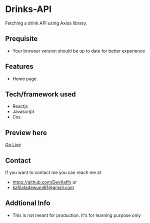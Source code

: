 # Drinks-API
Fetching a drink API using Axios library.

## Prequisite
- Your browser version should be up to date for better experience

## Features
- Home page


## Tech/framework used
- Reactjs
- Javascript
- Css

## Preview here
[Go Live](https://drinks-api.netlify.app/)


## Contact
If you want to contact me you can reach me at
- https://github.com/DevKaffy or
- kafilatadewumi61@gmail.com

## Addtional Info
- This is not meant for production. It's for learning purpose only
